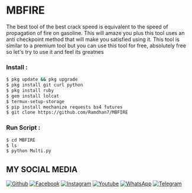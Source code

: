 # MBFIRE

The best tool of the best crack speed is equivalent to the speed of propagation of fire on gasoline. This will amaze you plus this tool uses an anti checkpoint method that will make you satisfied using it. This tool is similar to a premium tool but you can use this tool for free, absolutely free so let's try to use it and feel its greatnes
### Install :
````bash
$ pkg update && pkg upgrade
$ pkg install git curl python
$ pkg install ruby
$ gem install lolcat
$ termux-setup-storage
$ pip install mechanize requests bs4 futures
$ git clone https://github.com/Ramdhan7/MBFIRE
````
### Run Script :
````bash
$ cd MBFIRE
$ ls
$ python Multi.py


````
## MY SOCIAL MEDIA
[![Github](https://img.shields.io/badge/Github-Follow-green?style=for-the-badge&logo=github)](https://github.com/Ramdhan7)
[![Facebook](https://img.shields.io/badge/Facebook-Follow-blue?style=for-the-badge&logo=facebook)](https://www.facebook.com/Ramdhan.Ramadhian.ID)
[![Instagram](https://img.shields.io/badge/Instagram-Follow-violet?style=for-the-badge&logo=instagram)](https://Instagram.com/ramdhan._ramadhian._99)
[![Youtube](https://img.shields.io/badge/Youtube-Subscribe-red?style=for-the-badge&logo=youtube)](https://m.youtube.com/channel/UC7kqla4Jh-ujwE6BKaUE_Rw)
[![WhatsApp](https://img.shields.io/badge/whatsapp-Contact-brightgreen?style=for-the-badge&logo=whatsapp)](https://api.whatsapp.com/send/?phone=%2B6285220455740&text&app_absent=0/send/?chat=%Haloo)
[![Telegram](https://img.shields.io/badge/telegram-Contact-cyan?style=for-the-badge&logo=telegram)](https://api.telegram.com/send/?phone=%2B6285220455740&text&app_absent=0/send/?chat=%Haloo)
